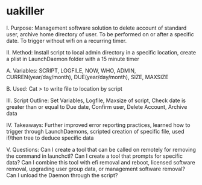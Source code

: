 # uakiller
I. Purpose: Management software solution to delete account of standard user, archive home directory of user. To be performed on or after a specific date. To trigger without wifi on a recurring timer.

II. Method: Install script to local admin directory in a specific location, create a plist in LaunchDaemon folder with a 15 minute timer

A. Variables: SCRIPT, LOGFILE, NOW, WHO, ADMIN, CURREN(year/day/month), DUE(year/day/month), SIZE, MAXSIZE

B. Used: Cat <eof>> to write file to location by script
  
III. Script Outline: Set Variables, Logfile, Maxsize of script, Check date is greater than or equal to Due date, Confirm user, Delete Account, Archive data

IV. Takeaways: Further improved error reporting practices, learned how to trigger through LaunchDaemons, scripted creation of specific file, used if/then tree to deduce specific data

V. Questions: Can I create a tool that can be called on remotely for removing the command in launchctl? Can I create a tool that prompts for specific data? Can I combine this tool with efi removal and reboot, licensed software removal, upgrading user group data, or management software removal? Can I unload the Daemon through the script?
